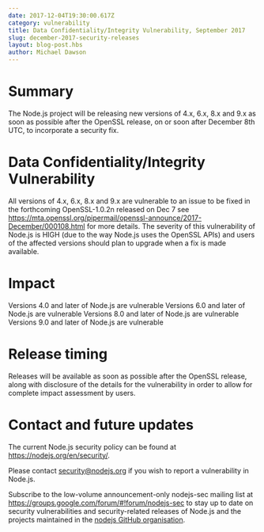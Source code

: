 ```yaml
---
date: 2017-12-04T19:30:00.617Z
category: vulnerability
title: Data Confidentiality/Integrity Vulnerability, September 2017
slug: december-2017-security-releases
layout: blog-post.hbs
author: Michael Dawson
---
```


# Summary
The Node.js project will be releasing new versions of 4.x, 6.x, 8.x and 9.x as soon as possible after the OpenSSL release, on or soon after December 8th UTC, to incorporate a security fix.

# Data Confidentiality/Integrity Vulnerability

All versions of 4.x, 6.x, 8.x and 9.x are vulnerable to an issue to be fixed in the forthcoming OpenSSL-1.0.2n released on Dec 7 see https://mta.openssl.org/pipermail/openssl-announce/2017-December/000108.html for more details. The severity of this vulnerability of Node.js is HIGH (due to the way Node.js uses the OpenSSL APIs) and users of the affected versions should plan to upgrade when a fix is made available.

# Impact

Versions 4.0 and later of Node.js are vulnerable
Versions 6.0 and later of Node.js are vulnerable
Versions 8.0 and later of Node.js are vulnerable
Versions 9.0 and later of Node.js are vulnerable

# Release timing
Releases will be available as soon as possible after the OpenSSL release, along with disclosure of the details for the vulnerability in order to allow for complete impact assessment by users.

# Contact and future updates

The current Node.js security policy can be found at https://nodejs.org/en/security/.

Please contact security@nodejs.org if you wish to report a vulnerability in Node.js.

Subscribe to the low-volume announcement-only nodejs-sec mailing list at https://groups.google.com/forum/#!forum/nodejs-sec to stay up to date on security vulnerabilities and security-related releases of Node.js and the projects maintained in the [nodejs GitHub organisation](https://github.com/nodejs/).
